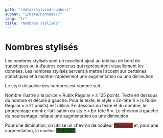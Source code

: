 ```yaml
---
path: "/data/stylized-numbers"
subnav: "1/Data/Données/7"
lang: "fr"
title: "Nombres stylisés"
---
```


<helmet>
<title> Nombres stylisés - Système de conception Aurora </title>
</helmet>

# Nombres stylisés

Les nombres stylisés sont un excellent ajout au tableau de bord de statistiques ou à d’autres contenus qui représentent visuellement les données. Les nombres stylisés servent à mettre l’accent sur certaines statistiques et à montrer rapidement une augmentation ou une diminution.

Le style de police des nombres est comme suit :

Nombre illustré à la police « Rubik Regular » à 125 points. Texte en dessous du nombre et décalé à gauche. Pour le texte, le style « En-tête 4 » (« Rubik Regular » à 21 points) est utilisé. En dessous du texte et du nombre, le pourcentage montre l’utilisation du style « En-tête 5 ». Le chevron à gauche du pourcentage indique une augmentation ou une diminution.

Pour une diminution, on utilise un chevron de couleur <badge style="background-color: #923534">#923534</badge> et, pour une augmentation, la couleur <badge style="background-color: #2B542C">#2B542C</badge>.
